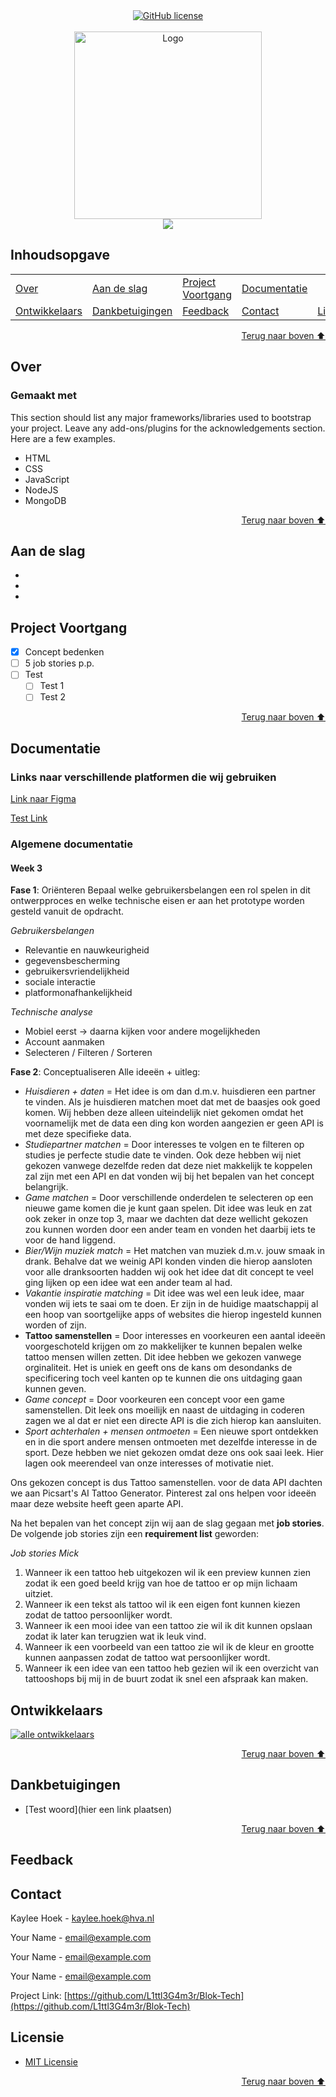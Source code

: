 <div align="center">
    <a href="https://github.com/YousefIbrahimismail/Project-README-Template/blob/main/LICENSE.txt"><img alt="GitHub license" src="https://img.shields.io/github/license/YousefIbrahimismail/Project-README-Template?color=ff69b4&style=for-the-badge"></a>
</div>
<br>


<!-- Logo Section  -->
<div align="center">
    <a href="your_github_user_name" target="_blank">
        <img src="https://i.pinimg.com/1200x/80/d7/9c/80d79ccdfc71b6695a94b3e2f1ae7305.jpg" 
        alt="Logo" height="300" width="auto">
    </a>
</div>


<!-- Project title-->
<div align="center">
<img src="https://readme-typing-svg.demolab.com?font=Fira+Code&size=22&duration=4000&pause=5000&background=FFFFFF00&center=true&vCenter=true&multiline=true&width=435&lines=Tattoo-Project">
</div>


## Inhoudsopgave
<dev align="center">
<table align="center">
        <tr>
            <td><a href="#over">Over</a></td>        
            <td><a href="#aan-de-slag">Aan de slag</td>
            <td><a href="#project-voortgang">Project Voortgang</a></td>
            <td><a href="#documentatie">Documentatie</a></td>
        </tr>
        <tr>
            <td><a href="#ontwikkelaars">Ontwikkelaars</a></td>
            <td><a href="#dankbetuigingen">Dankbetuigingen</a></td>
            <td><a href="#feedback">Feedback</a></td>
            <td><a href="#contact">Contact</a></td>
            <td><a href="#licensie">Licensie</a></td>
        </tr>
</table>
</dev>


<!-- - Use this html element to create a back to top button. -->
<p align="right"><a href="#inhoudsopgave">Terug naar boven ⬆️</a></p>


## Over
<!-- 
* information about the project 
* 
* keep it short and sweet
-->

### Gemaakt met

This section should list any major frameworks/libraries used to bootstrap your project. Leave any add-ons/plugins for the acknowledgements section. Here are a few examples.

* HTML
* CSS
* JavaScript
* NodeJS
* MongoDB

<p align="right"><a href="#inhoudsopgave">Terug naar boven ⬆️</a></p>


## Aan de slag
-
-
-



## Project Voortgang

- [x] Concept bedenken
- [ ] 5 job stories p.p.
- [ ] Test
    - [ ] Test 1
    - [ ] Test 2

<p align="right"><a href="#inhoudsopgave">Terug naar boven ⬆️</a></p>



## Documentatie

### Links naar verschillende platformen die wij gebruiken
<a href src="https://www.figma.com/design/3OAuN2IeLESEPVOFF2RBT9/Lowfi-wireframes-Tech?node-id=0-1&t=A8jp3HvrXiEzE0TN-1">Link naar Figma</a>

<a href src="">Test Link</a>

### Algemene documentatie
<!-- Hier alle info die we samen besproken hebben.-->
#### Week 3
**Fase 1**: Oriënteren
Bepaal welke gebruikersbelangen een rol spelen in dit ontwerpproces en welke technische eisen er aan het prototype worden gesteld vanuit de opdracht.

_Gebruikersbelangen_
* Relevantie en nauwkeurigheid
* gegevensbescherming
* gebruikersvriendelijkheid
* sociale interactie
* platformonafhankelijkheid

_Technische analyse_
* Mobiel eerst -> daarna kijken voor andere mogelijkheden
* Account aanmaken
* Selecteren / Filteren / Sorteren

**Fase 2**: Conceptualiseren
Alle ideeën + uitleg:
* _Huisdieren + daten_ = Het idee is om dan d.m.v. huisdieren een partner te vinden. Als je huisdieren matchen moet dat met de baasjes ook goed komen. Wij hebben deze alleen uiteindelijk niet gekomen omdat het voornamelijk met de data een ding kon worden aangezien er geen API is met deze specifieke data.
* _Studiepartner matchen_ = Door interesses te volgen en te filteren op studies je perfecte studie date te vinden. Ook deze hebben wij niet gekozen vanwege dezelfde reden dat deze niet makkelijk te koppelen zal zijn met een API en dat vonden wij bij het bepalen van het concept belangrijk.
* _Game matchen_ = Door verschillende onderdelen te selecteren op een nieuwe game komen die je kunt gaan spelen. Dit idee was leuk en zat ook zeker in onze top 3, maar we dachten dat deze wellicht gekozen zou kunnen worden door een ander team en vonden het daarbij iets te voor de hand liggend.
* _Bier/Wijn muziek match_ = Het matchen van muziek d.m.v. jouw smaak in drank. Behalve dat we weinig API konden vinden die hierop aansloten voor alle dranksoorten hadden wij ook het idee dat dit concept te veel ging lijken op een idee wat een ander team al had.
* _Vakantie inspiratie matching_ = Dit idee was wel een leuk idee, maar vonden wij iets te saai om te doen. Er zijn in de huidige maatschappij al een hoop van soortgelijke apps of websites die hierop ingesteld kunnen worden of zijn.
* **Tattoo samenstellen** = Door interesses en voorkeuren een aantal ideeën voorgeschoteld krijgen om zo makkelijker te kunnen bepalen welke tattoo mensen willen zetten. Dit idee hebben we gekozen vanwege orginaliteit. Het is uniek en geeft ons de kans om desondanks de specificering toch veel kanten op te kunnen die ons uitdaging gaan kunnen geven.
* _Game concept_ = Door voorkeuren een concept voor een game samenstellen. Dit leek ons moeilijk en naast de uitdaging in coderen zagen we al dat er niet een directe API is die zich hierop kan aansluiten.
* _Sport achterhalen + mensen ontmoeten_ = Een nieuwe sport ontdekken en in die sport andere mensen ontmoeten met dezelfde interesse in de sport. Deze hebben we niet gekozen omdat deze ons ook saai leek. Hier lagen ook meerendeel van onze interesses of motivatie niet.

Ons gekozen concept is dus Tattoo samenstellen. voor de data API dachten we aan Picsart's AI Tattoo Generator. Pinterest zal ons helpen voor ideeën maar deze website heeft geen aparte API.

Na het bepalen van het concept zijn wij aan de slag gegaan met **job stories**. De volgende job stories zijn een **requirement list** geworden:

_Job stories Mick_
1. Wanneer ik een tattoo heb uitgekozen wil ik een preview kunnen zien zodat ik een goed beeld krijg van hoe de tattoo er op mijn lichaam uitziet.
2. Wanneer ik een tekst als tattoo wil ik een eigen font kunnen kiezen zodat de tattoo persoonlijker wordt.
3. Wanneer ik een mooi idee van een tattoo zie wil ik dit kunnen opslaan zodat ik later kan terugzien wat ik leuk vind.
4. Wanneer ik een voorbeeld van een tattoo zie wil ik de kleur en grootte kunnen aanpassen zodat de tattoo wat persoonlijker wordt.
5. Wanneer ik een idee van een tattoo heb gezien wil ik een overzicht van tattooshops bij mij in de buurt zodat ik snel een afspraak kan maken.

## Ontwikkelaars

<a href="https://github.com/L1ttl3G4m3r/Blok-Tech/contributors">
  <img src="." alt="alle ontwikkelaars" />
</a>

<p align="right"><a href="#inhoudsopgave">Terug naar boven ⬆️</a></p>


## Dankbetuigingen
<!--Gebruik deze plek voor bronnen en helpvolle informatie die je hebt vergaard-->
* [Test woord](hier een link plaatsen)

<p align="right"><a href="#inhoudsopgave">Terug naar boven ⬆️</a></p>


## Feedback
<!--Hier alle feedback momenten weergeven.-->

## Contact

Kaylee Hoek - kaylee.hoek@hva.nl

Your Name - email@example.com

Your Name - email@example.com

Your Name - email@example.com


Project Link: [https://github.com/L1ttl3G4m3r/Blok-Tech](https://github.com/L1ttl3G4m3r/Blok-Tech)


## Licensie

- [MIT Licensie](./LICENSE.txt)

<!-- - Use this html element to create a back to top button. -->
<p align="right"><a href="#inhoudsopgave">Terug naar boven ⬆️</a></p>
